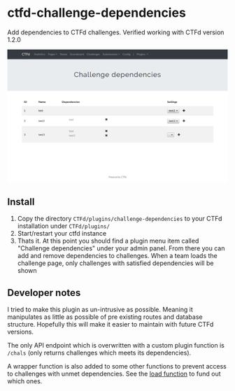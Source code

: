 # ctfd-challenge-dependencies
Add dependencies to CTFd challenges. Verified working with CTFd version 1.2.0


![admin panel](imgs/admin-panel.png)


## Install

1. Copy the directory `CTFd/plugins/challenge-dependencies` to your CTFd installation under `CTFd/plugins/`
2. Start/restart your ctfd instance
3. Thats it. At this point you should find a plugin menu item called "Challenge dependencies" under your admin panel. From there you can add and remove dependencies to challenges. When a team loads the challenge page, only challenges with satisfied dependencies will be shown

## Developer notes

I tried to make this plugin as un-intrusive as possible. Meaning it manipulates as little as possible of pre existing routes and database structure. Hopefully this will make it easier to maintain with future CTFd versions.

The only API endpoint which is overwritten with a custom plugin function is `/chals` (only returns challenges which meets its dependencies).

A wrapper function is also added to some other functions to prevent access to challenges with unmet dependencies. See the [load function](CTFd/plugins/challenge-dependencies/__init__.py) to fund out which ones.
